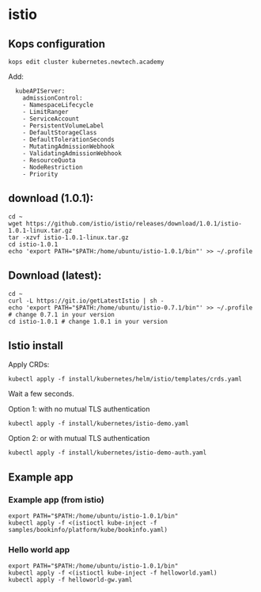 # istio

## Kops configuration
```
kops edit cluster kubernetes.newtech.academy
```
Add:
```
  kubeAPIServer:
    admissionControl:
    - NamespaceLifecycle
    - LimitRanger
    - ServiceAccount
    - PersistentVolumeLabel
    - DefaultStorageClass
    - DefaultTolerationSeconds
    - MutatingAdmissionWebhook
    - ValidatingAdmissionWebhook
    - ResourceQuota
    - NodeRestriction
    - Priority
```

## download (1.0.1):
```
cd ~
wget https://github.com/istio/istio/releases/download/1.0.1/istio-1.0.1-linux.tar.gz
tar -xzvf istio-1.0.1-linux.tar.gz
cd istio-1.0.1
echo 'export PATH="$PATH:/home/ubuntu/istio-1.0.1/bin"' >> ~/.profile
```

## Download (latest):
```
cd ~
curl -L https://git.io/getLatestIstio | sh -
echo 'export PATH="$PATH:/home/ubuntu/istio-0.7.1/bin"' >> ~/.profile # change 0.7.1 in your version
cd istio-1.0.1 # change 1.0.1 in your version
```

## Istio install

Apply CRDs:

```
kubectl apply -f install/kubernetes/helm/istio/templates/crds.yaml
```

Wait a few seconds.


Option 1: with no mutual TLS authentication
```
kubectl apply -f install/kubernetes/istio-demo.yaml
```

Option 2: or with mutual TLS authentication
```
kubectl apply -f install/kubernetes/istio-demo-auth.yaml
```

## Example app

### Example app (from istio)
```
export PATH="$PATH:/home/ubuntu/istio-1.0.1/bin"
kubectl apply -f <(istioctl kube-inject -f samples/bookinfo/platform/kube/bookinfo.yaml)
```

### Hello world app 
```
export PATH="$PATH:/home/ubuntu/istio-1.0.1/bin"
kubectl apply -f <(istioctl kube-inject -f helloworld.yaml)
kubectl apply -f helloworld-gw.yaml
```
